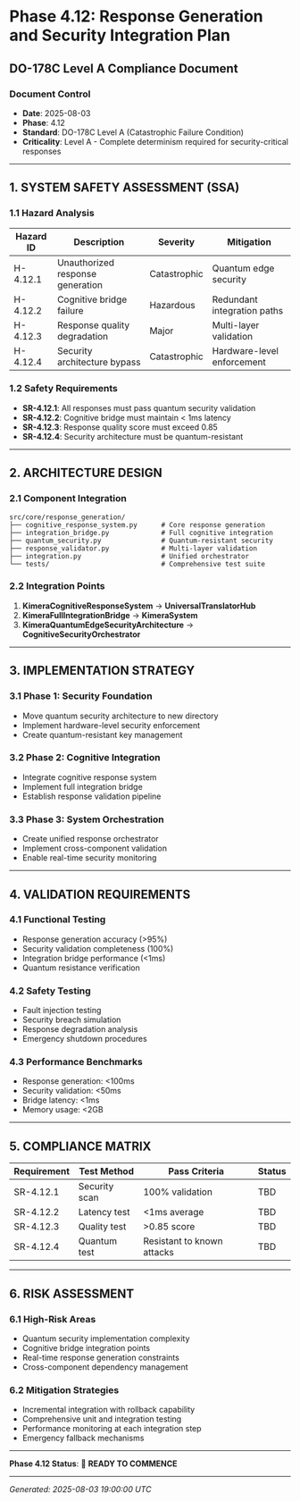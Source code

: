 # Phase 4.12: Response Generation and Security Integration Plan
## DO-178C Level A Compliance Document

### Document Control
- **Date**: 2025-08-03
- **Phase**: 4.12
- **Standard**: DO-178C Level A (Catastrophic Failure Condition)
- **Criticality**: Level A - Complete determinism required for security-critical responses

---

## 1. SYSTEM SAFETY ASSESSMENT (SSA)

### 1.1 Hazard Analysis
| Hazard ID | Description | Severity | Mitigation |
|-----------|-------------|----------|------------|
| H-4.12.1 | Unauthorized response generation | Catastrophic | Quantum edge security |
| H-4.12.2 | Cognitive bridge failure | Hazardous | Redundant integration paths |
| H-4.12.3 | Response quality degradation | Major | Multi-layer validation |
| H-4.12.4 | Security architecture bypass | Catastrophic | Hardware-level enforcement |

### 1.2 Safety Requirements
- **SR-4.12.1**: All responses must pass quantum security validation
- **SR-4.12.2**: Cognitive bridge must maintain < 1ms latency
- **SR-4.12.3**: Response quality score must exceed 0.85
- **SR-4.12.4**: Security architecture must be quantum-resistant

---

## 2. ARCHITECTURE DESIGN

### 2.1 Component Integration
```
src/core/response_generation/
├── cognitive_response_system.py      # Core response generation
├── integration_bridge.py             # Full cognitive integration
├── quantum_security.py               # Quantum-resistant security
├── response_validator.py             # Multi-layer validation
├── integration.py                    # Unified orchestrator
└── tests/                            # Comprehensive test suite
```

### 2.2 Integration Points
1. **KimeraCognitiveResponseSystem** → **UniversalTranslatorHub**
2. **KimeraFullIntegrationBridge** → **KimeraSystem**
3. **KimeraQuantumEdgeSecurityArchitecture** → **CognitiveSecurityOrchestrator**

---

## 3. IMPLEMENTATION STRATEGY

### 3.1 Phase 1: Security Foundation
- Move quantum security architecture to new directory
- Implement hardware-level security enforcement
- Create quantum-resistant key management

### 3.2 Phase 2: Cognitive Integration
- Integrate cognitive response system
- Implement full integration bridge
- Establish response validation pipeline

### 3.3 Phase 3: System Orchestration
- Create unified response orchestrator
- Implement cross-component validation
- Enable real-time security monitoring

---

## 4. VALIDATION REQUIREMENTS

### 4.1 Functional Testing
- Response generation accuracy (>95%)
- Security validation completeness (100%)
- Integration bridge performance (<1ms)
- Quantum resistance verification

### 4.2 Safety Testing
- Fault injection testing
- Security breach simulation
- Response degradation analysis
- Emergency shutdown procedures

### 4.3 Performance Benchmarks
- Response generation: <100ms
- Security validation: <50ms
- Bridge latency: <1ms
- Memory usage: <2GB

---

## 5. COMPLIANCE MATRIX

| Requirement | Test Method | Pass Criteria | Status |
|-------------|-------------|---------------|--------|
| SR-4.12.1 | Security scan | 100% validation | TBD |
| SR-4.12.2 | Latency test | <1ms average | TBD |
| SR-4.12.3 | Quality test | >0.85 score | TBD |
| SR-4.12.4 | Quantum test | Resistant to known attacks | TBD |

---

## 6. RISK ASSESSMENT

### 6.1 High-Risk Areas
- Quantum security implementation complexity
- Cognitive bridge integration points
- Real-time response generation constraints
- Cross-component dependency management

### 6.2 Mitigation Strategies
- Incremental integration with rollback capability
- Comprehensive unit and integration testing
- Performance monitoring at each integration step
- Emergency fallback mechanisms

---

**Phase 4.12 Status**: 🔄 **READY TO COMMENCE**

---

*Generated: 2025-08-03 19:00:00 UTC*
